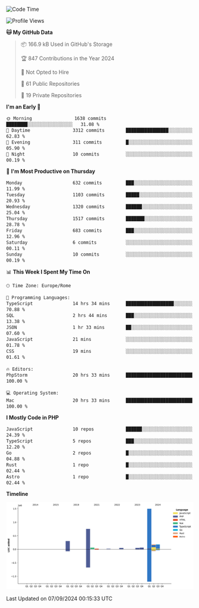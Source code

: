 <!--START_SECTION:waka-->
![Code Time](http://img.shields.io/badge/Code%20Time-5%2C286%20hrs%2024%20mins-blue)

![Profile Views](http://img.shields.io/badge/Profile%20Views-0-blue)

**🐱 My GitHub Data** 

> 📦 166.9 kB Used in GitHub's Storage 
 > 
> 🏆 847 Contributions in the Year 2024
 > 
> 🚫 Not Opted to Hire
 > 
> 📜 61 Public Repositories 
 > 
> 🔑 19 Private Repositories 
 > 
**I'm an Early 🐤** 

```text
🌞 Morning                1638 commits        ████████░░░░░░░░░░░░░░░░░   31.08 % 
🌆 Daytime                3312 commits        ████████████████░░░░░░░░░   62.83 % 
🌃 Evening                311 commits         █░░░░░░░░░░░░░░░░░░░░░░░░   05.90 % 
🌙 Night                  10 commits          ░░░░░░░░░░░░░░░░░░░░░░░░░   00.19 % 
```
📅 **I'm Most Productive on Thursday** 

```text
Monday                   632 commits         ███░░░░░░░░░░░░░░░░░░░░░░   11.99 % 
Tuesday                  1103 commits        █████░░░░░░░░░░░░░░░░░░░░   20.93 % 
Wednesday                1320 commits        ██████░░░░░░░░░░░░░░░░░░░   25.04 % 
Thursday                 1517 commits        ███████░░░░░░░░░░░░░░░░░░   28.78 % 
Friday                   683 commits         ███░░░░░░░░░░░░░░░░░░░░░░   12.96 % 
Saturday                 6 commits           ░░░░░░░░░░░░░░░░░░░░░░░░░   00.11 % 
Sunday                   10 commits          ░░░░░░░░░░░░░░░░░░░░░░░░░   00.19 % 
```


📊 **This Week I Spent My Time On** 

```text
🕑︎ Time Zone: Europe/Rome

💬 Programming Languages: 
TypeScript               14 hrs 34 mins      ██████████████████░░░░░░░   70.88 % 
SQL                      2 hrs 44 mins       ███░░░░░░░░░░░░░░░░░░░░░░   13.38 % 
JSON                     1 hr 33 mins        ██░░░░░░░░░░░░░░░░░░░░░░░   07.60 % 
JavaScript               21 mins             ░░░░░░░░░░░░░░░░░░░░░░░░░   01.78 % 
CSS                      19 mins             ░░░░░░░░░░░░░░░░░░░░░░░░░   01.61 % 

🔥 Editors: 
PhpStorm                 20 hrs 33 mins      █████████████████████████   100.00 % 

💻 Operating System: 
Mac                      20 hrs 33 mins      █████████████████████████   100.00 % 
```

**I Mostly Code in PHP** 

```text
JavaScript               10 repos            ██████░░░░░░░░░░░░░░░░░░░   24.39 % 
TypeScript               5 repos             ███░░░░░░░░░░░░░░░░░░░░░░   12.20 % 
Go                       2 repos             █░░░░░░░░░░░░░░░░░░░░░░░░   04.88 % 
Rust                     1 repo              █░░░░░░░░░░░░░░░░░░░░░░░░   02.44 % 
Astro                    1 repo              █░░░░░░░░░░░░░░░░░░░░░░░░   02.44 % 
```



**Timeline**

![Lines of Code chart](https://raw.githubusercontent.com/frnwtr/frnwtr/main/assets/bar_graph.png)


 Last Updated on 07/09/2024 00:15:33 UTC
<!--END_SECTION:waka-->